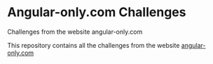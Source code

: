 # Angular-only.com Challenges
Challenges from the website angular-only.com

This repository contains all the challenges from the website [angular-only.com](https://www.angularonly.com/connexion)
